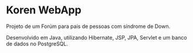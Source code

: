 # Koren WebApp

<p>Projeto de um Forúm para pais de pessoas com síndrome de Down.</p>
Desenvolvido em Java, utilizando Hibernate, JSP, JPA, Servlet e um banco de dados no PostgreSQL.
